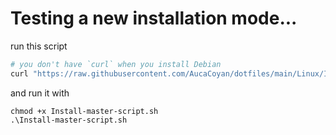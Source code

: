# Testing a new installation mode...

run this script
```bash
# you don't have `curl` when you install Debian
curl "https://raw.githubusercontent.com/AucaCoyan/dotfiles/main/Linux/Install-master-script.sh" | bash
```

and run it with
```
chmod +x Install-master-script.sh
.\Install-master-script.sh
```
